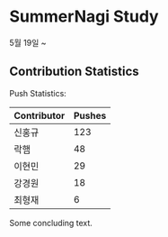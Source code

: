 # SummerNagi Study

5월 19일 ~ 

## Contribution Statistics

Push Statistics:

| Contributor | Pushes |
| ----------- | ------ |
| 신홍규 | 123 |
| 락햄 | 48 |
| 이현민 | 29 |
| 강경원 | 18 |
| 최형재 | 6 |

Some concluding text.
